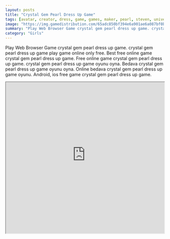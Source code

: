 ```yaml
---
layout: posts
title: "Crystal Gem Pearl Dress Up Game"
tags: [avatar, creator, dress, game, games, maker, pearl, steven, universe, crystal, gem, free, online, games, oyna, game, free, games, play, play, games]
image: "https://img.gamedistribution.com/65adc850bf394e6a901ae6a087bf0b2c.jpg"
summary: "Play Web Browser Game crystal gem pearl dress up game. crystal gem pearl dress up game play game online only free. Best free online game crystal gem pearl dress up game. Free online game crystal gem pearl dress up game. crystal gem pearl dress up game oyunu oyna. Bedava crystal gem pearl dress up game oyunu oyna. Online bedava crystal gem pearl dress up game oyunu. Android, ios free game crystal gem pearl dress up game."
category: "Girls"
---
```


Play Web Browser Game crystal gem pearl dress up game. crystal gem pearl dress up game play game online only free. Best free online game crystal gem pearl dress up game. Free online game crystal gem pearl dress up game. crystal gem pearl dress up game oyunu oyna. Bedava crystal gem pearl dress up game oyunu oyna. Online bedava crystal gem pearl dress up game oyunu. Android, ios free game crystal gem pearl dress up game.

<iframe width="100%" height="480px;" src="https://html5.gamedistribution.com/65adc850bf394e6a901ae6a087bf0b2c/"></iframe>